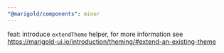```yaml
---
"@marigold/components": minor
---
```


feat: introduce `extendTheme` helper, for more information see https://marigold-ui.io/introduction/theming/#extend-an-existing-theme
